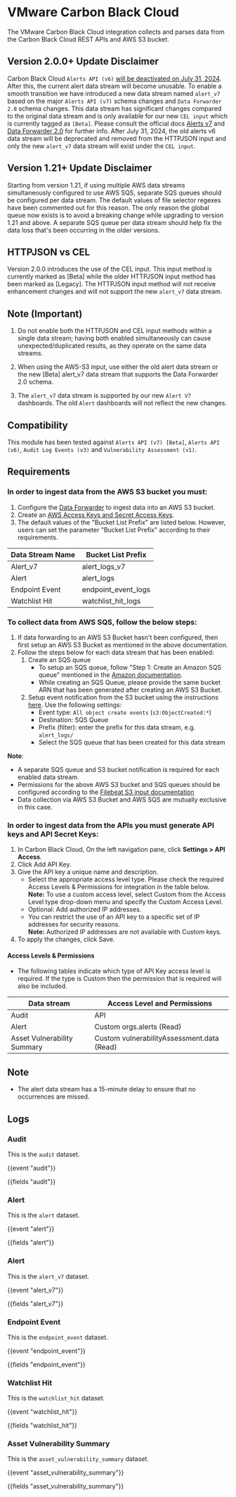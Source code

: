 # VMware Carbon Black Cloud

The VMware Carbon Black Cloud integration collects and parses data from the Carbon Black Cloud REST APIs and AWS S3 bucket.

## Version 2.0.0+ Update Disclaimer
Carbon Black Cloud `Alerts API (v6)` [will be deactivated on July 31, 2024](https://developer.carbonblack.com/reference/carbon-black-cloud/api-migration/#migration-summary). After this, the current alert data stream will become unusable. To enable a smooth transition we have introduced a new data stream named `alert_v7` based on the major `Alerts API (v7)` schema changes and `Data Forwarder 2.0` schema changes. This data stream has significant changes compared to the original data stream and is only available for our new `CEL input` which is currently tagged as `[Beta]`. Please consult the official docs [Alerts v7](https://developer.carbonblack.com/reference/carbon-black-cloud/guides/api-migration/alerts-migration) and [Data Forwarder 2.0](https://developer.carbonblack.com/reference/carbon-black-cloud/data-forwarder/schema/latest/alert-2.0.0/) for further info. After July 31, 2024, the old alerts v6 data stream will be deprecated and removed from the HTTPJSON input and only the new `alert_v7` data stream will exist under the `CEL input`.

## Version 1.21+ Update Disclaimer
Starting from version 1.21, if using multiple AWS data streams simultaneously configured to use AWS SQS, separate SQS queues should be configured per
data stream. The default values of file selector regexes have been commented out for this reason. The only reason the global queue now exists is to avoid
a breaking change while upgrading to version 1.21 and above. A separate SQS queue per data stream should help fix the data loss that's been occurring in the 
older versions.

## HTTPJSON vs CEL 
Version 2.0.0 introduces the use of the CEL input. This input method is currently marked as [Beta] while the older HTTPJSON input method has been
marked as [Legacy]. The HTTPJSON input method will not receive enhancement changes and will not support the new `alert_v7` data stream.

## Note (Important)
1. Do not enable both the HTTPJSON and CEL input methods within a single data stream; having both enabled simultaneously can cause unexpected/duplicated results, as they operate on the same data streams.

2. When using the AWS-S3 input, use either the old alert data stream or the new [Beta] alert_v7 data stream that supports the Data Forwarder 2.0 schema.

3. The `alert_v7` data stream is supported by our new `Alert V7` dashboards. The old `Alert` dashboards will not reflect the new changes.


## Compatibility
This module has been tested against `Alerts API (v7) [Beta]`, `Alerts API (v6)`, `Audit Log Events (v3)` and `Vulnerability Assessment (v1)`.

## Requirements

### In order to ingest data from the AWS S3 bucket you must:
1. Configure the [Data Forwarder](https://docs.vmware.com/en/VMware-Carbon-Black-Cloud/services/carbon-black-cloud-user-guide/GUID-F68F63DD-2271-4088-82C9-71D675CD0535.html) to ingest data into an AWS S3 bucket.
2. Create an [AWS Access Keys and Secret Access Keys](https://docs.aws.amazon.com/general/latest/gr/aws-sec-cred-types.html#access-keys-and-secret-access-keys).
3. The default values of the "Bucket List Prefix" are listed below. However, users can set the parameter "Bucket List Prefix" according to their requirements.

  | Data Stream Name  | Bucket List Prefix     |
  | ----------------- | ---------------------- |
  | Alert_v7          | alert_logs_v7          |
  | Alert             | alert_logs             |
  | Endpoint Event    | endpoint_event_logs    |
  | Watchlist Hit     | watchlist_hit_logs     |

### To collect data from AWS SQS, follow the below steps:
1. If data forwarding to an AWS S3 Bucket hasn't been configured, then first setup an AWS S3 Bucket as mentioned in the above documentation.
2. Follow the steps below for each data stream that has been enabled:
     1. Create an SQS queue
         - To setup an SQS queue, follow "Step 1: Create an Amazon SQS queue" mentioned in the [Amazon documentation](https://docs.aws.amazon.com/AmazonS3/latest/userguide/ways-to-add-notification-config-to-bucket.html).
         - While creating an SQS Queue, please provide the same bucket ARN that has been generated after creating an AWS S3 Bucket.
     2. Setup event notification from the S3 bucket using the instructions [here](https://docs.aws.amazon.com/AmazonS3/latest/userguide/enable-event-notifications.html). Use the following settings:
        - Event type: `All object create events` (`s3:ObjectCreated:*`)
         - Destination: SQS Queue
         - Prefix (filter): enter the prefix for this data stream, e.g. `alert_logs/`
         - Select the SQS queue that has been created for this data stream

**Note**:
  - A separate SQS queue and S3 bucket notification is required for each enabled data stream.
  - Permissions for the above AWS S3 bucket and SQS queues should be configured according to the [Filebeat S3 input documentation](https://www.elastic.co/guide/en/beats/filebeat/current/filebeat-input-aws-s3.html#_aws_permissions_2)
  - Data collection via AWS S3 Bucket and AWS SQS are mutually exclusive in this case.

### In order to ingest data from the APIs you must generate API keys and API Secret Keys:
1. In Carbon Black Cloud, On the left navigation pane, click **Settings > API Access**.
2. Click Add API Key.
3. Give the API key a unique name and description.
    - Select the appropriate access level type. Please check the required Access Levels & Permissions for integration in the table below.  
     **Note:** To use a custom access level, select Custom from the Access Level type drop-down menu and specify the Custom Access Level.
    - Optional: Add authorized IP addresses.
    - You can restrict the use of an API key to a specific set of IP addresses for security reasons.  
     **Note:** Authorized IP addresses are not available with Custom keys.
4. To apply the changes, click Save.

#### Access Levels & Permissions
- The following tables indicate which type of API Key access level is required. If the type is Custom then the permission that is required will also be included.

| Data stream                 | Access Level and Permissions               |
| --------------------------- | ------------------------------------------ |
| Audit   	                  | API                                        |
| Alert                       | Custom orgs.alerts (Read)                  |
| Asset Vulnerability Summary | Custom vulnerabilityAssessment.data (Read) |


## Note

- The alert data stream has a 15-minute delay to ensure that no occurrences are missed.

## Logs

### Audit

This is the `audit` dataset.

{{event "audit"}}

{{fields "audit"}}

### Alert

This is the `alert` dataset.

{{event "alert"}}

{{fields "alert"}}

### Alert

This is the `alert_v7` dataset.

{{event "alert_v7"}}

{{fields "alert_v7"}}

### Endpoint Event

This is the `endpoint_event` dataset.

{{event "endpoint_event"}}

{{fields "endpoint_event"}}

### Watchlist Hit

This is the `watchlist_hit` dataset.

{{event "watchlist_hit"}}

{{fields "watchlist_hit"}}

### Asset Vulnerability Summary

This is the `asset_vulnerability_summary` dataset.

{{event "asset_vulnerability_summary"}}

{{fields "asset_vulnerability_summary"}}
